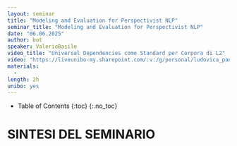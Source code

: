 ```yaml
---
layout: seminar
title: "Modeling and Evaluation for Perspectivist NLP"
seminar_title: "Modeling and Evaluation for Perspectivist NLP"
date: "06.06.2025"
author: bot
speaker: ValerioBasile
video_title: "Universal Dependencies come Standard per Corpora di L2"
video: "https://liveunibo-my.sharepoint.com/:v:/g/personal/ludovica_pannitto_unibo_it/EdDAcYHVMC1LmU_ppk1d2rgB_T5Ib2YyM1tr2TGcwxTf6w?nav=eyJyZWZlcnJhbEluZm8iOnsicmVmZXJyYWxBcHAiOiJPbmVEcml2ZUZvckJ1c2luZXNzIiwicmVmZXJyYWxBcHBQbGF0Zm9ybSI6IldlYiIsInJlZmVycmFsTW9kZSI6InZpZXciLCJyZWZlcnJhbFZpZXciOiJNeUZpbGVzTGlua0NvcHkifX0&e=JSL6cm"
materials:
  - 
length: 2h
unibo: yes
---
```




* Table of Contents
{:toc}
{:.no_toc}





# SINTESI DEL SEMINARIO




